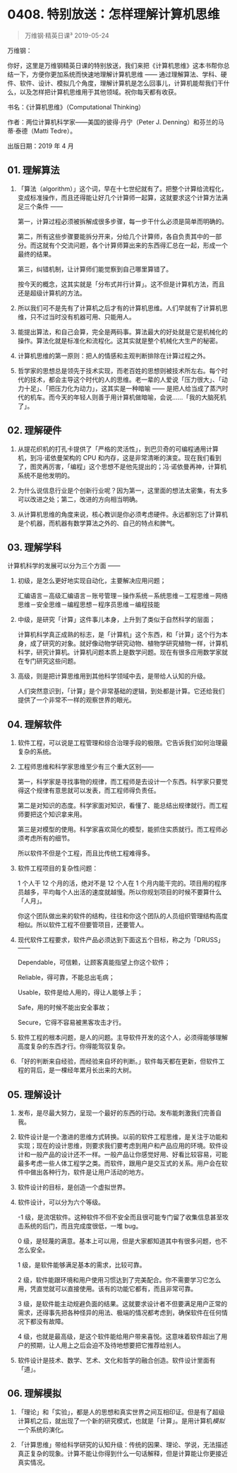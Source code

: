 # 0408. 特别放送：怎样理解计算机思维
> 万维钢·精英日课³
2019-05-24

万维钢：

你好，这里是万维钢精英日课的特别放送，我们来把《计算机思维》这本书帮你总结一下，方便你更加系统而快速地理解计算机思维 —— 通过理解算法、学科、硬件、软件、设计、模拟几个角度，理解计算机是怎么回事儿，计算机能帮我们干什么，以及怎样把计算机思维用于其他领域。祝你每天都有收获。

书名：《计算机思维》（Computational Thinking）

作者：两位计算机科学家——美国的彼得·丹宁（Peter J. Denning）和芬兰的马蒂·泰德（Matti Tedre）。

出版日期：2019 年 4 月

## 01. 理解算法

1. 「算法（algorithm）」这个词，早在十七世纪就有了。把整个计算给流程化，变成标准操作，而且还得能让好几个计算师一起算，这就要求这个计算方法满足三个条件 ——

	第一，计算过程必须被拆解成很多步骤，每一步干什么必须是简单而明确的。

	第二，所有这些步骤要能拆分开来，分给几个计算师，各自负责其中的一部分。而这就有个交流问题，各个计算师算出来的东西得汇总在一起，形成一个最终的结果。

	第三，纠错机制，让计算师们能觉察到自己哪里算错了。

	按今天的概念，这其实就是「分布式并行计算」。这不但是计算机方法，而且还是超级计算机的方法。

2. 所以我们可不是先有了计算机之后才有的计算机思维。人们早就有了计算机思维，只不过当时没有机器可用、只能用人。

3. 能提出算法，和自己会算，完全是两码事。算法最大的好处就是它是机械化的操作。算法化就是标准化和流程化。这其实就是整个机械化大生产的秘密。

4. 计算机思维的第一原则：把人的情感和主观判断排除在计算过程之外。

5. 哲学家的思想总是领先于技术实现，而老百姓的思想则被技术所左右。每个时代的技术，都会主导这个时代的人的思维。老一辈的人爱说「压力很大」、「动力十足」、「把压力化为动力」，这其实是一种暗喻 —— 是把人给当成了蒸汽时代的机车。而今天的年轻人则善于用计算机做暗喻，会说……「我的大脑死机了」。

## 02. 理解硬件

1. 从提花织机的打孔卡提供了「严格的灵活性」，到巴贝奇的可编程通用计算机，到冯·诺依曼架构的 CPU 和内存，这是非常清晰的演变。现在我们看到了，图灵再厉害，「编程」这个思想不是他先提出的；冯·诺依曼再神，计算机系统不是他发明的。

2. 为什么说信息行业是个创新行业呢？因为第一，这里面的想法太密集，有太多可以改进之处；第二，改进的方向相当明确。

3. 从计算机思维的角度来说，核心教训是你必须考虑硬件。永远都别忘了计算机是个机器，而机器有数学算法之外的、自己的特点和脾气。

## 03. 理解学科

计算机科学的发展可以分为三个方面 ——

1. 初级，是怎么更好地实现自动化，主要解决应用问题；

	汇编语言－高级汇编语言－账号管理－操作系统－系统思维－工程思维－网络思维－安全思维－编程思想－程序员思维－编程技能

2. 中级，是研究「计算」这件事儿本身，上升到了类似于自然科学的层面；

	计算机科学真正成熟的标志，是「计算机」这个东西，和「计算」这个行为本身，成了研究的对象。就好像动物学研究动物、植物学研究植物一样，计算机科学，研究计算机。计算机问题本质上是数学问题。现在有很多应用数学家就在专门研究这些问题。

3. 高级，则是把计算思维用到其他科学领域中去，是带给人认知的升级。

	人们突然意识到，「计算」是个非常基础的逻辑，到处都是计算。它还给我们提供了一个非常不一样的观察世界的眼光。

## 04. 理解软件

1. 软件工程，可以说是工程管理和综合治理手段的极限。它告诉我们如何治理最复杂的系统。

2. 工程师思维和科学家思维至少有三个重大区别——

	第一，科学家是寻找事物的规律，而工程师是去设计一个东西。科学家只要觉得这个规律有意思就可以发表，而工程师得负责任。

	第二是对知识的态度。科学家面对知识，看懂了、能总结出规律就行。而工程师要把这个知识拿来用。

	第三是对模型的使用。科学家喜欢简化的模型，能抓住实质就行。而工程师必须考虑所有的细节。

	所以软件不但是个工程，而且比传统工程难得多。

3. 软件工程项目的复杂性问题：

	1 个人干 12 个月的活，绝对不是 12 个人在 1 个月内能干完的。项目用的程序员越多，平均每个人出活的速度就越慢。所以你规划项目的时候不要算什么「人月」。

	你这个团队做出来的软件的结构，往往和你这个团队的人员组织管理结构高度相似。所以软件工程不但要管项目，还要管人。

4. 现代软件工程要求，软件产品必须达到下面这五个目标，称之为「DRUSS」 ——

	Dependable，可信赖，让顾客真能指望上你这个软件；

	Reliable，得可靠，不能总出毛病；

	Usable，软件是给人用的，得让人能够上手；

	Safe，用的时候不能出安全事故；

	Secure，它得不容易被黑客攻击才行。

5. 软件工程的根本问题，是人的问题。主导软件开发的这个人，必须得能够理解高度复杂的东西才行。你得能驾驭复杂。

6. 「好的判断来自经验，而经验来自坏的判断。」软件每天都在更新，但软件工程的背后，是一棵经年累月长出来的大树。

## 05. 理解设计

1. 发布，是尽最大努力，呈现一个最好的东西的行动。发布能刺激我们完善自我。

2. 软件设计是一个激进的思维方式转换。以前的软件工程思维，是关注于功能和实现；现在的设计思维，则要求我们要考虑到用户和产品应用的环境。软件设计和一般产品的设计还不一样。一般产品让你感觉好用、好看比较容易，可能最多考虑一些人体工程学之类。而软件，跟用户是交互式的关系。用户会在软件中做出各种行为，软件是让用户活动的地方。

3. 软件设计的目标，是创造一个虚拟世界。

4. 软件设计，可以分为六个等级。

	-1 级，是流氓软件。这种软件不但不安全而且很可能专门留了收集信息甚至攻击系统的后门，而且完成度很低，一堆 bug。

	0 级，是轻蔑的满意。基本上可以用，但是大家都知道其中有很多问题，也不怎么安全。

	1 级，是软件能够满足基本的需求，比较可靠。

	2 级，软件能跟环境和用户使用习惯达到了完美配合。你不需要学习它怎么用，凭直觉就可以直接使用。该有的功能它都有，而且非常可靠。

	3 级，是软件能主动规避负面的结果。这就要求设计者不但要满足用户正常的需求，还得事先把各种怪异的用法、极端的情况都考虑到，确保软件在任何情况下都没有故障。

	4 级，也就是最高级，是这个软件能给用户带来喜悦。这意味着软件超出了用户的预期，让人用上之后会迫不及待地想要把它推荐给别人。 

5.  软件设计是技术、数学、艺术、文化和哲学的融合创造。软件设计里面有「道」。

## 06. 理解模拟

1. 「理论」和「实验」，都是人的思想和真实世界之间互相印证。但是有了超级计算机之后，就出现了一个新的研究模式，也就是「计算」。是用计算机*模拟*一个系统的演化。

2. 「计算思维」带给科学研究的认知升级：传统的因果、理论、学说，无法描述真正复杂的现象。计算不能让你得到什么一句话解释，但是计算能让你更接近真实情况。

